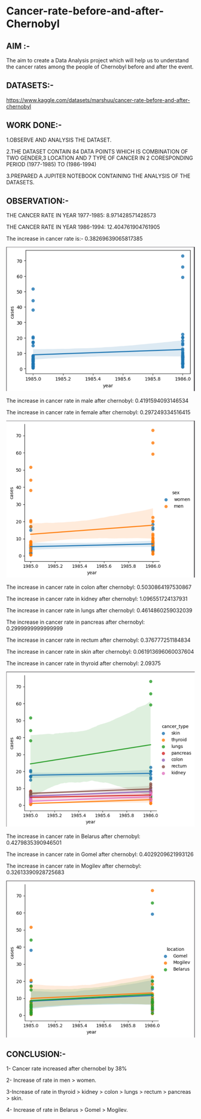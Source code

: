 # Cancer-rate-before-and-after-Chernobyl


## AIM :-

The aim to create a Data Analysis project which will help us to understand the cancer rates among the people of Chernobyl before and after the event.

## DATASETS:-

https://www.kaggle.com/datasets/marshuu/cancer-rate-before-and-after-chernobyl
 
## WORK DONE:-

1.OBSERVE AND ANALYSIS THE DATASET.

2.THE DATASET CONTAIN 84 DATA POINTS WHICH IS COMBINATION OF TWO GENDER,3 LOCATION AND 7 TYPE OF CANCER IN 2 CORESPONDING PERIOD (1977-1985) TO (1986-1994)

3.PREPARED A JUPITER NOTEBOOK CONTAINING THE ANALYSIS OF THE DATASETS.

## OBSERVATION:-

THE CANCER RATE IN YEAR 1977-1985:  8.971428571428573

THE CANCER RATE IN YEAR 1986-1994:  12.404761904761905

The increase in cancer rate is:- 0.38269639065817385

![alt text](../Images/regplot1.png)

The increase in cancer rate in male after chernobyl:  0.4191594093146534

The increase in cancer rate in female after chernobyl:  0.297249334516415

![alt text](../Images/lmplot2.png)

The increase in cancer rate in colon after chernobyl:  0.5030864197530867

The increase in cancer rate in kidney after chernobyl:  1.096551724137931

The increase in cancer rate in lungs after chernobyl:  0.4614860259032039

The increase in cancer rate in pancreas after chernobyl:  0.2999999999999999

The increase in cancer rate in rectum after chernobyl:  0.376777251184834

The increase in cancer rate in skin after chernobyl:  0.061913696060037604

The increase in cancer rate in thyroid after chernobyl:  2.09375

![alt text](../Images/lmplot1.png)

The increase in cancer rate in Belarus after chernobyl:  0.4279835390946501

The increase in cancer rate in Gomel after chernobyl:  0.4029209621993126

The increase in cancer rate in Mogilev after chernobyl:  0.32613390928725683

![alt text](../Images/lmplot3.png)


## CONCLUSION:-

1- Cancer rate increased after chernobel by 38%

2- Increase of rate in men > women.

3-Increase of rate in thyroid > kidney > colon > lungs > rectum > pancreas > skin.

4- Increase of rate in  Belarus > Gomel > Mogilev.
 
 
